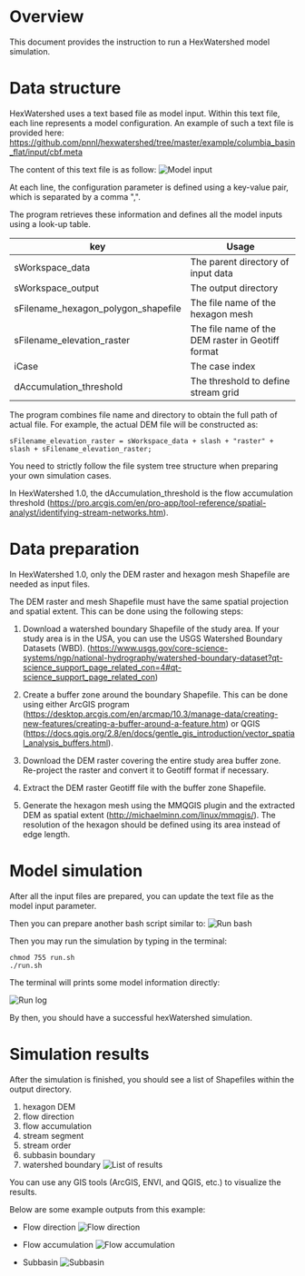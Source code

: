 # Overview

This document provides the instruction to run a HexWatershed model simulation.

# Data structure

HexWatershed uses a text based file as model input.
Within this text file, each line represents a model configuration.
An example of such a text file is provided here: https://github.com/pnnl/hexwatershed/tree/master/example/columbia_basin_flat/input/cbf.meta

The content of this text file is as follow:
![Model input](https://github.com/pnnl/hexwatershed/blob/master/example/figure/cbfmeta.png?raw=true)

At each line, the configuration parameter is defined using a key-value pair, which is separated by a comma ",".

The program retrieves these information and defines all the model inputs using a look-up table.

| key  |  Usage |
|---|---|
|  sWorkspace_data |  The parent directory of input data |
| sWorkspace_output  |  The output directory |
|  sFilename_hexagon_polygon_shapefile |  The file name of the hexagon mesh |
| sFilename_elevation_raster | The file name of the DEM raster in Geotiff format|
|iCase| The case index|
|dAccumulation_threshold| The threshold to define stream grid |

The program combines file name and directory to obtain the full path of actual file. For example, the actual DEM file will be constructed as: 
```
sFilename_elevation_raster = sWorkspace_data + slash + "raster" + slash + sFilename_elevation_raster;
```
You need to strictly follow the file system tree structure when preparing your own simulation cases.

In HexWatershed 1.0, the dAccumulation_threshold is the flow accumulation threshold (https://pro.arcgis.com/en/pro-app/tool-reference/spatial-analyst/identifying-stream-networks.htm).

# Data preparation

In HexWatershed 1.0, only the DEM raster and hexagon mesh Shapefile are needed as input files.

The DEM raster and mesh Shapefile must have the same spatial projection and spatial extent.
This can be done using the following steps:

1. Download a watershed boundary Shapefile of the study area.
If your study area is in the USA, you can use the USGS Watershed Boundary Datasets (WBD). (https://www.usgs.gov/core-science-systems/ngp/national-hydrography/watershed-boundary-dataset?qt-science_support_page_related_con=4#qt-science_support_page_related_con)

2. Create a buffer zone around the boundary Shapefile. This can be done using either ArcGIS program (https://desktop.arcgis.com/en/arcmap/10.3/manage-data/creating-new-features/creating-a-buffer-around-a-feature.htm) or QGIS (https://docs.qgis.org/2.8/en/docs/gentle_gis_introduction/vector_spatial_analysis_buffers.html).

3. Download the DEM raster covering the entire study area buffer zone. Re-project the raster and convert it to Geotiff format if necessary.

4. Extract the DEM raster Geotiff file with the buffer zone Shapefile.

5. Generate the hexagon mesh using the MMQGIS plugin and the extracted DEM as spatial extent
(http://michaelminn.com/linux/mmqgis/). The resolution of the hexagon should be defined using its area instead of edge length. 

# Model simulation

After all the input files are prepared, you can update the text file as the model input parameter. 

Then you can prepare another bash script similar to:
![Run bash](https://github.com/pnnl/hexwatershed/blob/master/example/figure/run.png?raw=true)

Then you may run the simulation by typing in the terminal:
```
chmod 755 run.sh
./run.sh
```

The terminal will prints some model information directly:

![Run log](https://github.com/pnnl/hexwatershed/blob/master/example/figure/run_log.png?raw=true)

By then, you should have a successful hexWatershed simulation. 

# Simulation results

After the simulation is finished, you should see a list of Shapefiles within the output directory.
1. hexagon DEM
2. flow direction
3. flow accumulation
4. stream segment
5. stream order
6. subbasin boundary
7. watershed boundary
![List of results](https://github.com/pnnl/hexwatershed/blob/master/example/figure/result_list.png?raw=true)

You can use any GIS tools (ArcGIS, ENVI, and QGIS, etc.) to visualize the results.

Below are some example outputs from this example:

* Flow direction
![Flow direction](https://github.com/pnnl/hexwatershed/blob/master/example/columbia_basin_flat/output/cbf_flow_direction_90_full.png?raw=true)

* Flow accumulation
![Flow accumulation](https://github.com/pnnl/hexwatershed/blob/master/example/columbia_basin_flat/output/cbf_flow_accumulation_90_full.png?raw=true)

* Subbasin
![Subbasin](https://github.com/pnnl/hexwatershed/blob/master/example/columbia_basin_flat/output/cbf_subbasin_90_full.png?raw=true)